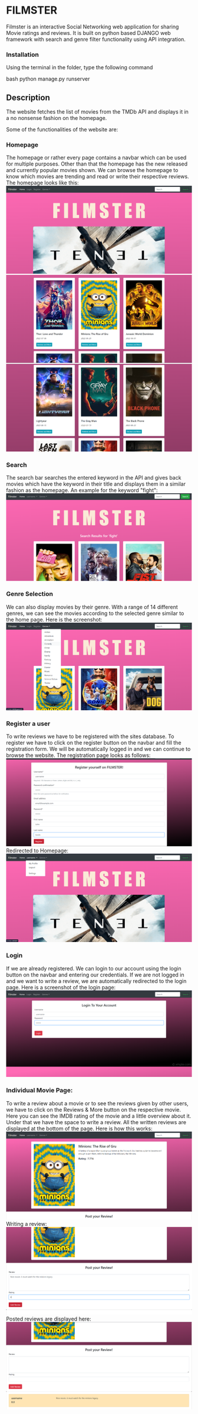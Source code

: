 # FILMSTER

Filmster is an interactive Social Networking web application for sharing Movie ratings and reviews.
It is built on python based DJANGO web framework with search and genre filter functionality using API integration.

### Installation

Using the terminal in the folder, type the following command

bash
python manage.py runserver


## Description

The website fetches the list of movies from the TMDb API and displays it in a no nonsense fashion on the homepage.

Some of the functionalities of the website are:

### Homepage
The homepage or rather every page contains a navbar which can be used for multiple purposes. Other than that the homepage has the new released and currently popular movies shown. We can browse the homepage to know which movies are trending and read or write their respective reviews. The homepage looks like this:
![alt text](https://github.com/kartik31002/FILMSTER-Movie-Review-Website/blob/main/Screenshots/2022-08-07.png?raw=true)
![alt text](https://github.com/kartik31002/FILMSTER-Movie-Review-Website/blob/main/Screenshots/2022-08-07%20(11).png?raw=true)
![alt text](https://github.com/kartik31002/FILMSTER-Movie-Review-Website/blob/main/Screenshots/2022-08-07%20(12).png?raw=true)
### Search
The search bar searches the entered keyword in the API and gives back movies which have the keyword in their title and displays them in a similar fashion as the homepage. An example for the keyword "fight":
![alt text](https://github.com/kartik31002/FILMSTER-Movie-Review-Website/blob/main/Screenshots/2022-08-07%20(14).png?raw=true)
### Genre Selection
We can also display movies by their genre. With a range of 14 different genres, we can see the movies according to the selected genre similar to the home page. Here is the screenshot:
![alt text](https://github.com/kartik31002/FILMSTER-Movie-Review-Website/blob/main/Screenshots/2022-08-07%20(4).png?raw=true)
### Register a user
To write reviews we have to be registered with the sites database. To register we have to click on the register button on the navbar and fill the registration form. We will be automatically logged in and we can continue to browse the website. The registration page looks as follows:
![alt text](https://github.com/kartik31002/FILMSTER-Movie-Review-Website/blob/main/Screenshots/2022-08-07%20(5).png?raw=true)
Redirected to Homepage:
![alt text](https://github.com/kartik31002/FILMSTER-Movie-Review-Website/blob/main/Screenshots/2022-08-07%20(6).png?raw=true)
### Login
If we are already registered. We can login to our account using the login button on the navbar and entering our credentials. If we are not logged in and we want to write a review, we are automatically redirected to the login page. Here is a screenshot of the login page:
![alt text](https://github.com/kartik31002/FILMSTER-Movie-Review-Website/blob/main/Screenshots/2022-08-07%20(13).png?raw=true)
### Individual Movie Page:
To write a review about a movie or to see the reviews given by other users, we have to click on the Reviews & More button on the respective movie. Here you can see the IMDB rating of the movie and a little overview about it. Under that we have the space to write a review. All the written reviews are displayed at the bottom of the page. Here is how this works:
![alt text](https://github.com/kartik31002/FILMSTER-Movie-Review-Website/blob/main/Screenshots/2022-08-07%20(7).png?raw=true)
Writing a review:
![alt text](https://github.com/kartik31002/FILMSTER-Movie-Review-Website/blob/main/Screenshots/2022-08-07%20(9).png?raw=true)
Posted reviews are displayed here:
![alt text](https://github.com/kartik31002/FILMSTER-Movie-Review-Website/blob/main/Screenshots/2022-08-07%20(10).png?raw=true)

